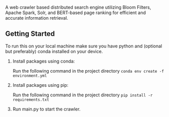 A web crawler based distributed search engine utilizing Bloom Filters, Apache Spark, Solr, and BERT-based page ranking for efficient and accurate information retrieval.

## Getting Started

To run this on your local machine make sure you have python and (optional but preferably) conda installed on your device.

1. Install packages using conda:

   Run the following command in the project directory `conda env create -f environment.yml`

2. Install packages using pip:

   Run the following command in the project directory `pip install -r requirements.txt`

3. Run main.py to start the crawler.
